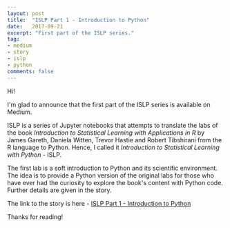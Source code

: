```yaml
---
layout: post
title:  "ISLP Part 1 - Introduction to Python"
date:   2017-09-21
excerpt: "First part of the ISLP series."
tag:
- medium
- story
- islp
- python
comments: false
---
```


Hi!

I'm glad to announce that the first part of the ISLP series is available on Medium.

ISLP is a series of Jupyter notebooks that attempts to translate the labs of the
book _Introduction to Statistical Learning with Applications in R_ by James Gareth,
Daniela Witten, Trevor Hastie and Robert Tibshirani from the R language to Python.
Hence, I called it _Introduction to Statistical Learning with Python_ - ISLP.

The first lab is a soft introduction to Python and its scientific environment.
The idea is to provide a Python version of the original labs for those who have
ever had the curiosity to explore the book's content with Python code. Further
details are given in the story.

The link to the story is here - [ISLP Part 1 - Introduction to
Python](https://medium.com/@kazukiyokoyama/islp-part-1-introduction-to-python-fbe6c4930ada)

Thanks for reading!

